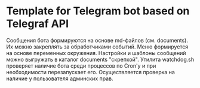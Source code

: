 # Template for Telegram bot based on Telegraf API

Сообщения бота формируются на основе md-файлов (см. documents). Их можно закреплять за обработчиками событий. Меню формируется на основе переменных окружения. Настройки и шаблоны сообщений можно выгружать в каталог documents "скрепкой". Утилита watchdog.sh проверяет наличие бота среди процессов по Cron'у и при необходимости перезапускает его. Осуществляется проверка на наличие у пользователя админских прав.

